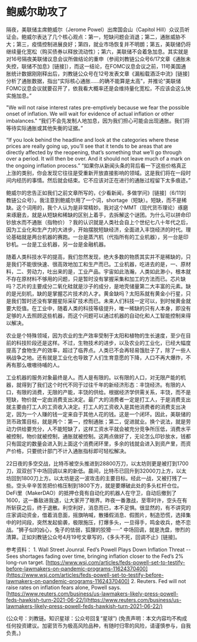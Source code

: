 # 鲍威尔助攻了

隔夜，美联储主席鲍威尔（Jerome Powel）出席国会山（Capitol Hill）众议员听证会。鲍威尔表达了几个核心观点：第一，短缺问题会消退；第二，通胀威胁不大；第三，疫情控制进展良好；第四，就业市场恢复并不明朗；第五，美联储仍将继续量化宽松（购买债券以释放流动性）；第六，美联储不会着急加息。其实就是对16号隔夜美联储议息会议所做结论的重申（参阅刘教链公众号6/17文章《通胀未失控，联储不加息》\[链接\]），而这一结论，在FOMC议息会议之前，11号美国通胀统计数据刚刚释出后，刘教链公众号在12号发表文章《漏船载酒泛中流》\[链接\]分析了通胀数据，指出“实际核心通胀……的确不能算是太高”，并推论“美联储FOMC议息会议就要召开了，依我看大概率还是会维持量化宽松，不应该会这么快实施加息。”

"We will not raise interest rates pre-emptively because we fear the possible onset of inflation. We will wait for evidence of actual inflation or other imbalances." “我们不会先发制人地加息，因为我们担心可能会出现通胀。我们将等待实际通胀或其他失衡的证据。”

“If you look behind the headline and look at the categories where these prices are really going up, you’ll see that it tends to be areas that are directly affected by the reopening, that’s something that we’ll go through over a period. It will then be over. And it should not leave much of a mark on the ongoing inflation process.” “如果你从新闻头条的背后看一下这些价格真正上涨的类别，你会发现它往往是受重新开放直接影响的领域。这是我们将在一段时间内经历的事情。然后就会结束。它不应该对正在进行的通胀过程留下太多痕迹。”

鲍威尔的忠告正如我们之前文章所写的，《少看新闻，多做学问》\[链接\]（6/11刘教链公众号）。我注意到鲍威尔用了一个词，shortage（短缺）。短缺，而不是稀缺。这个词用的，我个人认为是非常精妙。我对这个MMT（现代货币理论）琢磨来琢磨去，就是从短缺和稀缺的区别上着手，去拆解这个谜团。为什么可以拼命印钞放水而不通胀（指物价）？我的认识就是人类社会自上个世纪七八十年代之后，因为工业化和生产力的大进步，开始摆脱短缺经济，全面进入丰饶经济的时代。理论基础就是两台机器的赛跑。一台是蒸汽机（代指所有的工业机器），另一台是印钞机。一台是工业机器，另一台是金融机器。

随着人类科技水平的提高，我们忽然发现，绝大多数的物质其实并不是稀缺的，只是我们不能很快速、很高效地加工和生产而已。工业机器，吃进去的是，一、原材料，二、劳动力，吐出来的是，工业产品。宇宙如此浩瀚，人类如此渺小，根本就不存在原材料不够用的问题，只是暂时没有掌握采集和加工的方法而已。芯片缺吗？芯片的主要成分二氧化硅就是沙子的成分，是地壳储量第二大丰富的元素。缺的是光刻机，缺的是掌握芯片技术的人才。黄金缺吗？太阳系就有黄金小行星，只是我们暂时还没有掌握星际采矿技术而已。未来人们科技一定可以，到时候黄金就要大贬值。在工业中，随着人类的科技等级提升，唯一稀缺的只有人本身，即没有足够的人去照顾这些机器，而这个问题可以通过机器的自动化和人工智能控制来得以解决。

农业是个特殊领域，因为农业的生产效率受制于太阳和植物的生长速度，至少在目前的科技阶段还是这样。不过，生物技术的进步，以及农业的工业化，已经大幅度提高了食物生产的效率，超过了临界点。人类已不会再轻易饿肚子了，除了一些人祸战争之地。还有就是工业化也导致了人们生育意愿的下降，人口不再大爆炸，不再有那么嗷嗷待哺的人。

工业机器的服务对象最终是人。而人是有限的。以有限的人口，对无限产能的机器，就得到了我们这个时代不同于过往千年的新经济形态：丰饶经济。有限的人口，有限的消费，无限的产能，丰饶的供给。根据经济学供需关系，丰饶，而不是短缺，物价就一定由消费支出决定。最广大的消费者一定是打工人，于是消费支出就主要由打工人的工资收入决定。打工人的工资收入是其他消费者的消费支出决定，因为一个人赚的钱一定来自于其他人花的钱。这是一个闭环。因此，美联储的货币政策目标，就是两个：第一，控制通胀；第二，促进就业。换个说法，就是劳动力供给要充分，人不能短缺了，这样工资水平就会被充分竞争所压低，消费水平被控制，物价就被控制，通胀就被控制。这两点做好了，无论怎么印钞放水，钱都只有固定的数量会进入到上面这个消费闭环里，多余的钱就会进入到资产里，而资产价格，只要统计部门不计入通胀指标即可轻松解决。

22日夜的多空交战，比特币被空头推进到28800万刀，以太坊则更是被打到1700刀，双双创下中场回调以来的新低。晨间，比特币已回升到32000刀上方，以太坊回到1800刀上方。以太坊是这一波攻击的主要目标。经此一战，又被打残了一些。空头辛辛苦苦把价格压制到1800下方，就是要爆破此处的多头杠杆仓位。DeFi里（MakerDAO）的抵押仓竟有自动化的机器人在守卫，自动后撤到了1600，这一番敌进我退，让大家开了眼界。昨夜一番激战，至零时许，空头在有所斩获之后，终于退散。利空利好，消息而已，本不足惧。很显然的，有不讲究的庄家调动资金，借着消息面，摇旗呐喊，散播假消息、假图片，制造恐慌，选择集中的时间段，突然发起偷袭，极限施压，打爆多头，一旦得手，鸣金收兵，绝不恋战。“狮子似的凶心，兔子的怯弱，狐狸的狡猾······” 中场回调，就是洗盘，惨烈的清算。正如刘教链公众号4月19号文章写的，《多头不死，回调不止》\[链接\]。

参考资料： 1. Wall Street Jounral. Fed’s Powell Plays Down Inflation Threat -- Sees shortages fading over time, bringing inflation closer to the Fed’s 2% long-run target. [https://www.wsj.com/articles/feds-powell-set-to-testify-before-lawmakers-on-pandemic-programs-11624370400](https://www.wsj.com/articles/feds-powell-set-to-testify-before-lawmakers-on-pandemic-programs-11624370400) 2. Reuters. Fed will not raise rates on inflation fears alone, Powell says. [https://www.reuters.com/business/us-lawmakers-likely-press-powell-feds-hawkish-turn-2021-06-22/](https://www.reuters.com/business/us-lawmakers-likely-press-powell-feds-hawkish-turn-2021-06-22/)

\(公众号：刘教链。知识星球：公众号回复“星球”\)  \(免责声明：本文内容均不构成任何投资建议。加密货币为极高风险品种，有随时归零的风险，请谨慎参与，自我负责。\)

